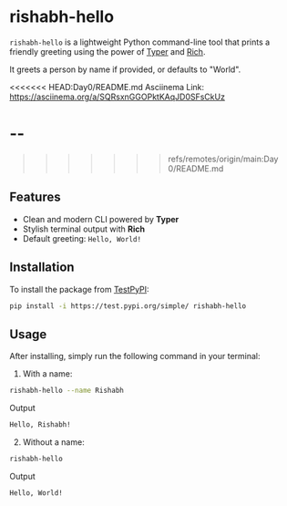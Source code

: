 # rishabh-hello

`rishabh-hello` is a lightweight Python command-line tool that prints a friendly greeting using the power of [Typer](https://typer.tiangolo.com/) and [Rich](https://rich.readthedocs.io/).

It greets a person by name if provided, or defaults to "World".

<<<<<<< HEAD:Day0/README.md
Asciinema Link: https://asciinema.org/a/SQRsxnGGOPktKAqJD0SFsCkUz

--
=======
>>>>>>> refs/remotes/origin/main:Day 0/README.md
## Features

- Clean and modern CLI powered by **Typer**
- Stylish terminal output with **Rich**
- Default greeting: `Hello, World!`

## Installation

To install the package from [TestPyPI](https://test.pypi.org/):

```bash
pip install -i https://test.pypi.org/simple/ rishabh-hello
```

## Usage
After installing, simply run the following command in your terminal:

1. With a name:
```bash
rishabh-hello --name Rishabh
```

Output
```bash
Hello, Rishabh!
```

2. Without a name:
```bash
rishabh-hello
```

Output
```bash
Hello, World!
```
